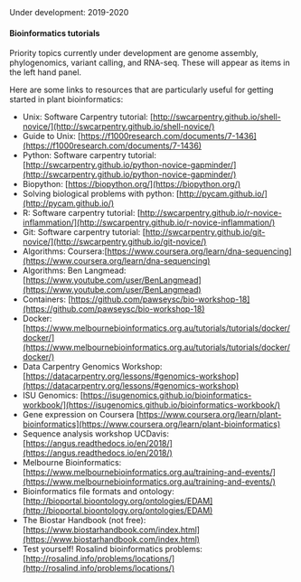 <br>
<br>

<ss>Under development: 2019-2020</ss>

#### Bioinformatics tutorials

Priority topics currently under development are genome assembly, phylogenomics, variant calling, and RNA-seq. These will appear as items in the left hand panel.

Here are some links to resources that are particularly useful for getting started in plant bioinformatics:

* Unix: Software Carpentry tutorial: [http://swcarpentry.github.io/shell-novice/](http://swcarpentry.github.io/shell-novice/)
* Guide to Unix: [https://f1000research.com/documents/7-1436](https://f1000research.com/documents/7-1436)
* Python: Software carpentry tutorial: [http://swcarpentry.github.io/python-novice-gapminder/](http://swcarpentry.github.io/python-novice-gapminder/)
* Biopython: [https://biopython.org/](https://biopython.org/)
* Solving biological problems with python: [http://pycam.github.io/](http://pycam.github.io/)
* R: Software carpentry tutorial: [http://swcarpentry.github.io/r-novice-inflammation/](http://swcarpentry.github.io/r-novice-inflammation/)
* Git: Software carpentry tutorial: [http://swcarpentry.github.io/git-novice/](http://swcarpentry.github.io/git-novice/)
* Algorithms: Coursera:[https://www.coursera.org/learn/dna-sequencing](https://www.coursera.org/learn/dna-sequencing)
* Algorithms: Ben Langmead:[https://www.youtube.com/user/BenLangmead](https://www.youtube.com/user/BenLangmead)
* Containers: [https://github.com/pawseysc/bio-workshop-18](https://github.com/pawseysc/bio-workshop-18)
* Docker: [https://www.melbournebioinformatics.org.au/tutorials/tutorials/docker/docker/](https://www.melbournebioinformatics.org.au/tutorials/tutorials/docker/docker/)
* Data Carpentry Genomics Workshop: [https://datacarpentry.org/lessons/#genomics-workshop](https://datacarpentry.org/lessons/#genomics-workshop)
* ISU Genomics: [https://isugenomics.github.io/bioinformatics-workbook/](https://isugenomics.github.io/bioinformatics-workbook/)
* Gene expression on Coursera [https://www.coursera.org/learn/plant-bioinformatics](https://www.coursera.org/learn/plant-bioinformatics)
* Sequence analysis workshop UCDavis: [https://angus.readthedocs.io/en/2018/](https://angus.readthedocs.io/en/2018/)
* Melbourne Bioinformatics: [https://www.melbournebioinformatics.org.au/training-and-events/](https://www.melbournebioinformatics.org.au/training-and-events/)
* Bioinformatics file formats and ontology: [http://bioportal.bioontology.org/ontologies/EDAM](http://bioportal.bioontology.org/ontologies/EDAM)
* The Biostar Handbook (not free): [https://www.biostarhandbook.com/index.html](https://www.biostarhandbook.com/index.html)
* Test yourself! Rosalind bioinformatics problems: [http://rosalind.info/problems/locations/](http://rosalind.info/problems/locations/)
